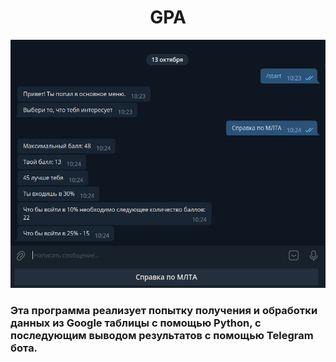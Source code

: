<h1 align="center">GPA</h1>
<img src= 'https://github.com/Gerdelezhov/GPA/blob/main/image/img_1.png')/>
<h3>Эта программа реализует попытку получения и обработки данных из Google таблицы с помощью Python, с последующим выводом результатов с помощью Telegram бота.<h3>
